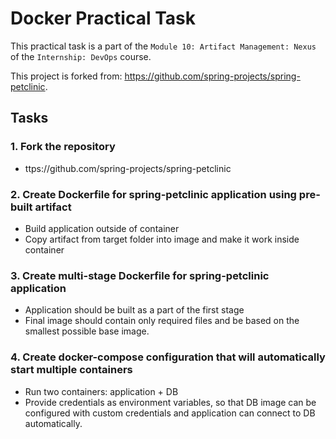 # Docker Practical Task

This practical task is a part of the `Module 10: Artifact Management: Nexus` of the `Internship: DevOps` course.

This project is forked from: https://github.com/spring-projects/spring-petclinic. 

## Tasks

### 1. Fork the repository
* ttps://github.com/spring-projects/spring-petclinic

### 2. Create Dockerfile for spring-petclinic application using pre-built artifact
* Build application outside of container
* Copy artifact from target folder into image and make it work inside container

### 3. Create multi-stage Dockerfile for spring-petclinic application
* Application should be built as a part of the first stage
* Final image should contain only required files and be based on the smallest possible base image.

### 4. Create docker-compose configuration that will automatically start multiple containers
* Run two containers: application + DB
* Provide credentials as environment variables, so that DB image can be configured with custom credentials and application can connect to DB automatically.